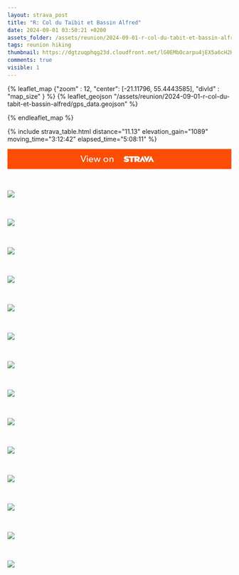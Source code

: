 ```yaml
---
layout: strava_post
title: "R: Col du Taïbit et Bassin Alfred"
date: 2024-09-01 03:50:21 +0200
assets_folder: /assets/reunion/2024-09-01-r-col-du-tabit-et-bassin-alfred
tags: reunion hiking
thumbnail: https://dgtzuqphqg23d.cloudfront.net/lG0EMbOcarpu4jEX5a6cH2KIXLRepqtlmcwdvt2ETSw-1024x768.jpg
comments: true
visible: 1
---
```



{% leaflet_map {"zoom" : 12,
                  "center": [-21.11796, 55.4443585],
                 "divId" : "map_size" } %}
    {% leaflet_geojson "/assets/reunion/2024-09-01-r-col-du-tabit-et-bassin-alfred/gps_data.geojson" %}

{% endleaflet_map %}





{% include strava_table.html distance="11.13" elevation_gain="1089" moving_time="3:12:42" elapsed_time="5:08:11" %}

[![](/assets/strava.jpg)](https://www.strava.com/activities/12297917899)


<br />

![](https://dgtzuqphqg23d.cloudfront.net/lG0EMbOcarpu4jEX5a6cH2KIXLRepqtlmcwdvt2ETSw-1024x768.jpg)


<br />

![](https://dgtzuqphqg23d.cloudfront.net/_Tug2wXrWNZUtrMcJXV0meo3pzbjIMAIo0oAQ5rREfg-768x1024.jpg)


<br />

![](https://dgtzuqphqg23d.cloudfront.net/iiZZo-avh0TuzbFZyRAVXUwG68bnBjq6IxTSFHzlUn0-1024x768.jpg)


<br />

![](https://dgtzuqphqg23d.cloudfront.net/jVuNHUinNsmVMrMiK2451oQMPskRI1_aJ0HooCacLTg-1024x768.jpg)


<br />

![](https://dgtzuqphqg23d.cloudfront.net/u4JJhq7eCugefzlddNhey12ZlnkMn36LllJGDr9pUdo-768x1024.jpg)


<br />

![](https://dgtzuqphqg23d.cloudfront.net/mRrh5EIv-TmVrvGfK-GI8PWyCc_OQQKEqFDSMRo5wvo-768x1024.jpg)


<br />

![](https://dgtzuqphqg23d.cloudfront.net/tgAFQr76gFRUwZkxt8e9sv6sD48wzAC6dVI-IBlSJdU-1024x768.jpg)


<br />

![](https://dgtzuqphqg23d.cloudfront.net/eE9byCYJusymU6RU2ubp9gP9iESpRmfM6cpOfYnMIPo-1024x768.jpg)


<br />

![](https://dgtzuqphqg23d.cloudfront.net/L1IOAWZi_1Gd1uh0Gd3GdTlct38IRgoEmczPTnhOxN0-768x1024.jpg)


<br />

![](https://dgtzuqphqg23d.cloudfront.net/pzo5CIybEkkwU0JK7-JuRTKwFRzQXK42ynyN8BVYS0E-1024x768.jpg)


<br />

![](https://dgtzuqphqg23d.cloudfront.net/20rJFGnPXgajTGr23_pDZ6bQfeZ7kNvPUjVwy4RFr3k-1024x768.jpg)


<br />

![](https://dgtzuqphqg23d.cloudfront.net/cAybIsVEpzUTOPO56lwhUY4FrKkv6A6VJkV7isuPOiU-768x1024.jpg)


<br />

![](https://dgtzuqphqg23d.cloudfront.net/uxuibzjZRA4ak8I-4-DJAklkn9YnLc_JZ8jfsTTeb98-1024x768.jpg)


<br />

![](https://dgtzuqphqg23d.cloudfront.net/MBu0vGlfVtf4IkoO58a2ffV9x9TMf0AfXjGNSD14teg-1024x768.jpg)
